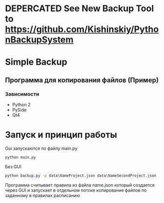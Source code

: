 # DEPERCATED  See New Backup Tool to https://github.com/Kishinskiy/PythonBackupSystem

# Simple Backup

## Программа для копирования файлов (Пример)

### Зависимости

  - Python 2
  - PySide
  - Qt4
  
# Запуск и принцип работы

Gui запускаются по файлу main.py 
  ```bash
  python main.py
  ```

Без GUI 

 ```bash
 python backup.py -p data\NameProject.json data\NameSecondProject.json
 ```
 
 Программа считывает правила из файла name.json который создается через GUI и 
 запускает в отдельном потоке копирование файлов по заданному в правилах расписанию
